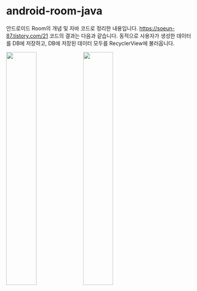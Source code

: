 # android-room-java

안드로이드 Room의 개념 및 자바 코드로 정리한 내용입니다. https://soeun-87.tistory.com/21 
코드의 결과는 다음과 같습니다. 
동적으로 사용자가 생성한 데이터를 DB에 저장하고, DB에 저장된 데이터 모두를 RecyclerView에 불러옵니다. 

<div>
<img src="https://user-images.githubusercontent.com/52341650/119215283-b160ac00-bb07-11eb-84f7-8c43fe09c61e.jpeg" width="40%">
<img src="https://user-images.githubusercontent.com/52341650/119215355-1b795100-bb08-11eb-871d-dc63bc1bb843.jpeg" width="40%"></div>

